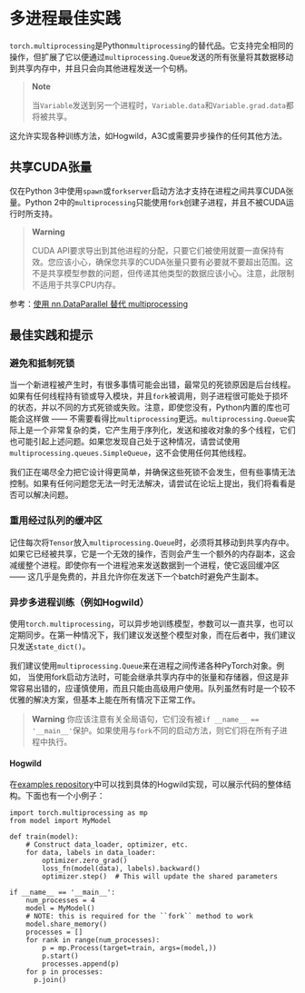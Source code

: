 # 多进程最佳实践

`torch.multiprocessing`是Python`multiprocessing`的替代品。它支持完全相同的操作，但扩展了它以便通过`multiprocessing.Queue`发送的所有张量将其数据移动到共享内存中，并且只会向其他进程发送一个句柄。

> **Note**
>
> 当`Variable`发送到另一个进程时，`Variable.data`和`Variable.grad.data`都将被共享。

这允许实现各种训练方法，如Hogwild，A3C或需要异步操作的任何其他方法。

## 共享CUDA张量

仅在Python 3中使用`spawn`或`forkserver`启动方法才支持在进程之间共享CUDA张量。Python 2中的`multiprocessing`只能使用`fork`创建子进程，并且不被CUDA运行时所支持。

> **Warning**
>
> CUDA API要求导出到其他进程的分配，只要它们被使用就要一直保持有效。您应该小心，确保您共享的CUDA张量只要有必要就不要超出范围。这不是共享模型参数的问题，但传递其他类型的数据应该小心。注意，此限制不适用于共享CPU内存。

参考：[使用 nn.DataParallel 替代 multiprocessing](https://pytorch-cn.readthedocs.io/zh/latest/notes/cuda/)

## 最佳实践和提示

### 避免和抵制死锁

当一个新进程被产生时，有很多事情可能会出错，最常见的死锁原因是后台线程。如果有任何线程持有锁或导入模块，并且`fork`被调用，则子进程很可能处于损坏的状态，并以不同的方式死锁或失败。注意，即使您没有，Python内置的库也可能会这样做 —— 不需要看得比`multiprocessing`更远。`multiprocessing.Queue`实际上是一个非常复杂的类，它产生用于序列化，发送和接收对象的多个线程，它们也可能引起上述问题。如果您发现自己处于这种情况，请尝试使用`multiprocessing.queues.SimpleQueue`，这不会使用任何其他线程。

我们正在竭尽全力把它设计得更简单，并确保这些死锁不会发生，但有些事情无法控制。如果有任何问题您无法一时无法解决，请尝试在论坛上提出，我们将看看是否可以解决问题。

### 重用经过队列的缓冲区

记住每次将`Tensor`放入`multiprocessing.Queue`时，必须将其移动到共享内存中。如果它已经被共享，它是一个无效的操作，否则会产生一个额外的内存副本，这会减缓整个进程。即使你有一个进程池来发送数据到一个进程，使它返回缓冲区 —— 这几乎是免费的，并且允许你在发送下一个batch时避免产生副本。

### 异步多进程训练（例如Hogwild）

使用`torch.multiprocessing`，可以异步地训练模型，参数可以一直共享，也可以定期同步。在第一种情况下，我们建议发送整个模型对象，而在后者中，我们建议只发送`state_dict()`。

我们建议使用`multiprocessing.Queue`来在进程之间传递各种PyTorch对象。例如， 当使用fork启动方法时，可能会继承共享内存中的张量和存储器，但这是非常容易出错的，应谨慎使用，而且只能由高级用户使用。队列虽然有时是一个较不优雅的解决方案，但基本上能在所有情况下正常工作。

> **Warning** 你应该注意有关全局语句，它们没有被`if __name__ == '__main__'`保护。如果使用与`fork`不同的启动方法，则它们将在所有子进程中执行。

#### Hogwild

在[examples repository](https://github.com/pytorch/examples/tree/master/mnist_hogwild)中可以找到具体的Hogwild实现，可以展示代码的整体结构。下面也有一个小例子：

```
import torch.multiprocessing as mp
from model import MyModel

def train(model):
    # Construct data_loader, optimizer, etc.
    for data, labels in data_loader:
        optimizer.zero_grad()
        loss_fn(model(data), labels).backward()
        optimizer.step()  # This will update the shared parameters

if __name__ == '__main__':
    num_processes = 4
    model = MyModel()
    # NOTE: this is required for the ``fork`` method to work
    model.share_memory()
    processes = []
    for rank in range(num_processes):
        p = mp.Process(target=train, args=(model,))
        p.start()
        processes.append(p)
    for p in processes:
      p.join()
```